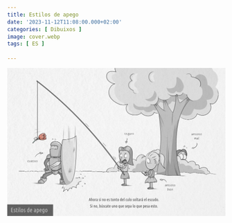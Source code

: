 ```yaml
---
title: Estilos de apego
date: '2023-11-12T11:08:00.000+02:00'
categories: [ Dibuixos ]
image: cover.webp
tags: [ ES ]

---
```


![](attachment.webp "Estilos de apego")
